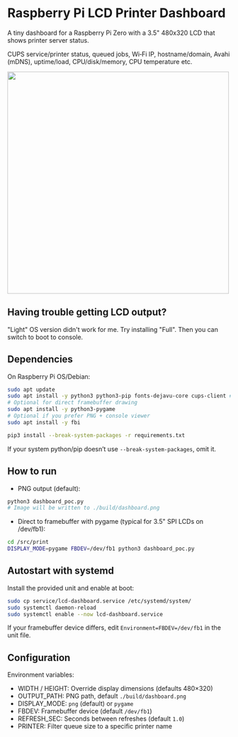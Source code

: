 # Raspberry Pi LCD Printer Dashboard

A tiny dashboard for a Raspberry Pi Zero with a 3.5" 480x320 LCD that shows printer server status.

CUPS service/printer status, queued jobs, Wi‑Fi IP, hostname/domain, Avahi (mDNS), uptime/load, CPU/disk/memory, CPU temperature etc.

<img src="https://github.com/user-attachments/assets/fb9e1e83-6f56-4e21-9288-577755bf6fb8" width="500px">

## Having trouble getting LCD output?

"Light" OS version didn't work for me. Try installing "Full". Then you can switch to boot to console.

## Dependencies

On Raspberry Pi OS/Debian:

```zsh
sudo apt update
sudo apt install -y python3 python3-pip fonts-dejavu-core cups-client # lpstat
# Optional for direct framebuffer drawing
sudo apt install -y python3-pygame
# Optional if you prefer PNG + console viewer
sudo apt install -y fbi

pip3 install --break-system-packages -r requirements.txt
```

If your system python/pip doesn’t use `--break-system-packages`, omit it.

## How to run

- PNG output (default):

```zsh
python3 dashboard_poc.py
# Image will be written to ./build/dashboard.png
```

- Direct to framebuffer with pygame (typical for 3.5" SPI LCDs on /dev/fb1):

```zsh
cd /src/print
DISPLAY_MODE=pygame FBDEV=/dev/fb1 python3 dashboard_poc.py
```

## Autostart with systemd

Install the provided unit and enable at boot:

```zsh
sudo cp service/lcd-dashboard.service /etc/systemd/system/
sudo systemctl daemon-reload
sudo systemctl enable --now lcd-dashboard.service
```

If your framebuffer device differs, edit `Environment=FBDEV=/dev/fb1` in the unit file.

## Configuration

Environment variables:
- WIDTH / HEIGHT: Override display dimensions (defaults 480×320)
- OUTPUT_PATH: PNG path, default `./build/dashboard.png`
- DISPLAY_MODE: `png` (default) or `pygame`
- FBDEV: Framebuffer device (default `/dev/fb1`)
- REFRESH_SEC: Seconds between refreshes (default `1.0`)
- PRINTER: Filter queue size to a specific printer name
